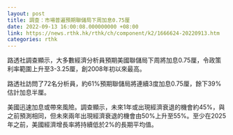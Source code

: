 ```yaml
---
layout: post
title: 調查：市場普遍預期聯儲局下周加息0.75厘
date: 2022-09-13 16:00:08.000000000 +08:00
link: https://news.rthk.hk/rthk/ch/component/k2/1666624-20220913.htm
categories: rthk
---
```


路透社調查顯示，大多數經濟分析員預期美國聯儲局下周將加息0.75厘，令政策利率範圍上升至3-3.25厘，創2008年初以來最高。

路透社訪問了72名分析員，約61%預期聯儲局將連續3度加息0.75厘，餘下39%估計加息半厘。

美國迅速加息或帶來風險。調查顯示，未來1年或出現經濟衰退的機會約45%，與之前預測相同，但未來兩年出現經濟衰退的機會由50%上升至55%。至少在2025年之前，美國經濟增長率將持續低於2%的長期平均值。
